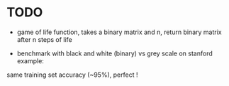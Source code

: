 # TODO
 - game of life function, takes a binary matrix and n, return binary matrix
 after n steps of life

 - benchmark with black and white (binary) vs grey scale on stanford example:

 same training set accuracy (~95%), perfect !
